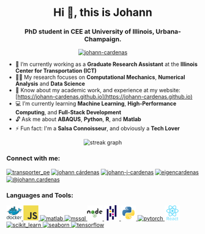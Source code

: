<h1 align="center">Hi 👋, this is Johann</h1>
<h3 align="center">PhD student in CEE at University of Illinois, Urbana-Champaign. </h3>

<p align="center"> <a href="https://github.com/ryo-ma/github-profile-trophy"><img src="https://github-profile-trophy.vercel.app/?username=johann-cardenas&theme=darkhub&margin-w=10&margin-h=10&column=5" alt="johann-cardenas" /></a> </p>

- 🔭 I’m currently working as a **Graduate Research Assistant** at the **Illinois Center for Transportation (ICT)**
- 👨‍💻 My research focuses on **Computational Mechanics**, **Numerical Analysis** and **Data Science**
- 📄 Know about my academic work, and experience at my website: [https://johann-cardenas.github.io](https://johann-cardenas.github.io)
- 💻 I’m currently learning **Machine Learning**, **High-Performance Computing**, and **Full-Stack Development**
- 🔓 Ask me about **ABAQUS**, **Python**, **R**, and **Matlab**
- ⚡ Fun fact: I'm a **Salsa Connoisseur**, and obviously a **Tech Lover**

<div align="center">
  <img src="https://streak-stats.demolab.com?user=johann-cardenas&locale=en&mode=daily&theme=dark&hide_border=false&border_radius=5&order=3" height="200" alt="streak graph"  />
</div>

<h3 align="left">Connect with me:</h3>
<p align="left">
<a href="https://twitter.com/transporter_pe" target="blank"><img align="center" src="https://raw.githubusercontent.com/rahuldkjain/github-profile-readme-generator/master/src/images/icons/Social/twitter.svg" alt="transporter_pe" height="30" width="40" /></a>
<a href="https://linkedin.com/in/johanncardenas" target="blank"><img align="center" src="https://raw.githubusercontent.com/rahuldkjain/github-profile-readme-generator/master/src/images/icons/Social/linked-in-alt.svg" alt="johann cárdenas" height="30" width="40" /></a>
<a href="https://stackoverflow.com/users/22317429/johann-j-cardenas" target="blank"><img align="center" src="https://raw.githubusercontent.com/rahuldkjain/github-profile-readme-generator/master/src/images/icons/Social/stack-overflow.svg" alt="johann-j-cardenas" height="30" width="40" /></a>
<a href="https://instagram.com/eigencardenas" target="blank"><img align="center" src="https://raw.githubusercontent.com/rahuldkjain/github-profile-readme-generator/master/src/images/icons/Social/instagram.svg" alt="eigencardenas" height="30" width="40" /></a>
<a href="https://www.youtube.com/channel/UC11UB7tdGa_GYOMpx-eq2mA" target="blank"><img align="center" src="https://raw.githubusercontent.com/rahuldkjain/github-profile-readme-generator/master/src/images/icons/Social/youtube.svg" alt="@johann.cardenas" height="30" width="40" /></a>
</p>

<h3 align="left">Languages and Tools:</h3>
<p align="left"> <a href="https://www.docker.com/" target="_blank" rel="noreferrer"> <img src="https://raw.githubusercontent.com/devicons/devicon/master/icons/docker/docker-original-wordmark.svg" alt="docker" width="40" height="40"/> </a> <a href="https://developer.mozilla.org/en-US/docs/Web/JavaScript" target="_blank" rel="noreferrer"> <img src="https://raw.githubusercontent.com/devicons/devicon/master/icons/javascript/javascript-original.svg" alt="javascript" width="40" height="40"/> </a> <a href="https://www.mathworks.com/" target="_blank" rel="noreferrer"> <img src="https://upload.wikimedia.org/wikipedia/commons/2/21/Matlab_Logo.png" alt="matlab" width="40" height="40"/> </a> <a href="https://www.microsoft.com/en-us/sql-server" target="_blank" rel="noreferrer"> <img src="https://www.svgrepo.com/show/303229/microsoft-sql-server-logo.svg" alt="mssql" width="40" height="40"/> </a> <a href="https://nodejs.org" target="_blank" rel="noreferrer"> <img src="https://raw.githubusercontent.com/devicons/devicon/master/icons/nodejs/nodejs-original-wordmark.svg" alt="nodejs" width="40" height="40"/> </a> <a href="https://pandas.pydata.org/" target="_blank" rel="noreferrer"> <img src="https://raw.githubusercontent.com/devicons/devicon/2ae2a900d2f041da66e950e4d48052658d850630/icons/pandas/pandas-original.svg" alt="pandas" width="40" height="40"/> </a> <a href="https://www.python.org" target="_blank" rel="noreferrer"> <img src="https://raw.githubusercontent.com/devicons/devicon/master/icons/python/python-original.svg" alt="python" width="40" height="40"/> </a> <a href="https://pytorch.org/" target="_blank" rel="noreferrer"> <img src="https://www.vectorlogo.zone/logos/pytorch/pytorch-icon.svg" alt="pytorch" width="40" height="40"/> </a> <a href="https://reactjs.org/" target="_blank" rel="noreferrer"> <img src="https://raw.githubusercontent.com/devicons/devicon/master/icons/react/react-original-wordmark.svg" alt="react" width="40" height="40"/> </a> <a href="https://scikit-learn.org/" target="_blank" rel="noreferrer"> <img src="https://upload.wikimedia.org/wikipedia/commons/0/05/Scikit_learn_logo_small.svg" alt="scikit_learn" width="40" height="40"/> </a> <a href="https://seaborn.pydata.org/" target="_blank" rel="noreferrer"> <img src="https://seaborn.pydata.org/_images/logo-mark-lightbg.svg" alt="seaborn" width="40" height="40"/> </a> <a href="https://www.tensorflow.org" target="_blank" rel="noreferrer"> <img src="https://www.vectorlogo.zone/logos/tensorflow/tensorflow-icon.svg" alt="tensorflow" width="40" height="40"/> </a> </p>
